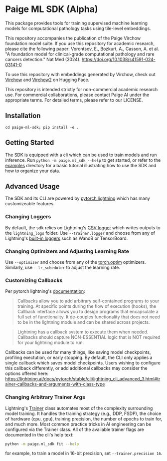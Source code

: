 # Paige ML SDK (Alpha)

This package provides tools for training supervised machine learning models for computational pathology tasks using tile-level embeddings.

This repository accompanies the publication of the Paige Virchow foundation model suite. If you use this repository for academic research, please cite the following paper:
Vorontsov, E., Bozkurt, A., Casson, A. et al. "A foundation model for clinical-grade computational pathology and rare cancers detection." Nat Med (2024). https://doi.org/10.1038/s41591-024-03141-0

To use this repository with embeddings generated by Virchow, check out [Virchow](https://huggingface.co/paige-ai/Virchow) and [Virchow2](https://huggingface.co/paige-ai/Virchow2) on Hugging Face.

This repository is intended strictly for non-commercial academic research use. For commercial collaborations, please contact Paige AI under the appropriate terms. For detailed terms, please refer to our LICENSE.

## Installation
`cd paige-ml-sdk; pip install -e .`

## Getting Started
The SDK is equipped with a cli which can be used to train models and run inference. Run `python -m paige.ml_sdk --help` to get started, or refer to the [examples](https://github.com/Paige-AI/paige-ml-sdk/tree/main/examples) directory for a basic tutorial illustrating how to use the SDK and how to organize your data.

## Advanced Usage

The SDK and its CLI are powered by [pytorch lightning](https://lightning.ai/docs/pytorch/stable/) which has many customizeable features.

### Changing Loggers

By default, the sdk relies on Lightning's [CSV logger](https://lightning.ai/docs/pytorch/stable/extensions/generated/lightning.pytorch.loggers.CSVLogger.html#csvlogger) which writes outputs to the `lightning_logs` folder. Use `--trainer.logger` and choose from any of Lightning's [built-in loggers](https://lightning.ai/docs/pytorch/stable/extensions/logging.html#supported-loggers) such as WandB or TensorBoard.

### Changing Optimizers and Adjusting Learning Rate
Use `--optimizer` and choose from any of the [torch.optim](https://pytorch.org/docs/stable/optim.html#algorithms) optimizers. Similarly, use `--lr_scheduler` to adjust the learning rate.

### Customizing Callbacks

Per pytorch lightning's [documentation](https://lightning.ai/docs/pytorch/stable/extensions/callbacks.html):

> Callbacks allow you to add arbitrary self-contained programs to your training. At specific points during the flow of execution (hooks), the Callback interface allows you to design programs that encapsulate a full set of functionality. It de-couples functionality that does not need to be in the lightning module and can be shared across projects.

> Lightning has a callback system to execute them when needed. Callbacks should capture NON-ESSENTIAL logic that is NOT required for your lightning module to run.

Callbacks can be used for many things, like saving model checkpoints, profiling exectution, or early stopping. By default, the CLI only applies a single callback which saves model checkpoints. Users wishing to configure this callback differently, or add additional callbacks may consider the options offered here: https://lightning.ai/docs/pytorch/stable/cli/lightning_cli_advanced_3.html#trainer-callbacks-and-arguments-with-class-type

### Changing Arbitrary Trainer Args

Lightning's [Trainer](https://lightning.ai/docs/pytorch/stable/common/trainer.html) class automates most of the complexity surrounding model training. It handles the training strategy (e.g., DDP, FSDP), the choice of hardware (cpu, gpu), training precision, the number of epochs to train for, and much more. Most common practice tricks in AI engineering can be configured via the Trainer class. All of the available trainer flags are documented in the cli's help text:

```bash
python -m paige.ml_sdk fit --help
```

for example, to train a model in 16-bit precision, set `--trainer.precision 16`.











